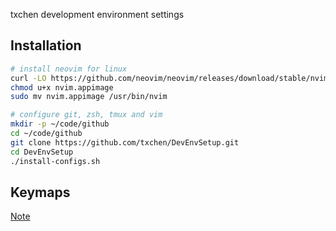 txchen development environment settings

## Installation

```bash
# install neovim for linux
curl -LO https://github.com/neovim/neovim/releases/download/stable/nvim.appimage
chmod u+x nvim.appimage
sudo mv nvim.appimage /usr/bin/nvim

# configure git, zsh, tmux and vim
mkdir -p ~/code/github
cd ~/code/github
git clone https://github.com/txchen/DevEnvSetup.git
cd DevEnvSetup
./install-configs.sh
```

## Keymaps

[Note](https://www.notion.so/txchen/c9879f02774d49c0a22c2db3450107ae)
